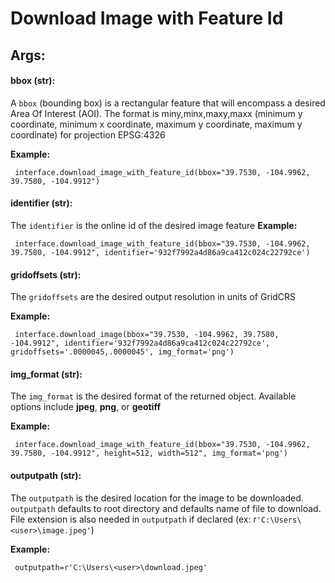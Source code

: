 # Download Image with Feature Id


## Args:

#### bbox (str):

  A `bbox` (bounding box) is a rectangular feature that will encompass a desired Area Of Interest (AOI).
  The format is miny,minx,maxy,maxx (minimum y coordinate, minimum x coordinate, maximum y coordinate, maximum y coordinate) for
  projection EPSG:4326
  
   **Example:**
   
     interface.download_image_with_feature_id(bbox="39.7530, -104.9962, 39.7580, -104.9912")
	 
#### identifier (str):

  The `identifier` is the online id of the desired image feature
   **Example:**
   
     interface.download_image_with_feature_id(bbox="39.7530, -104.9962, 39.7580, -104.9912", identifier='932f7992a4d86a9ca412c024c22792ce')
	 
#### gridoffsets (str):

  The `gridoffsets` are the desired output resolution in units of GridCRS

   **Example:**
   
     interface.download_image(bbox="39.7530, -104.9962, 39.7580, -104.9912", identifier='932f7992a4d86a9ca412c024c22792ce', gridoffsets='.0000045,.0000045', img_format='png')

   
     

#### img_format (str):

  The `img_format` is the desired format of the returned object. Available options include **jpeg**, **png**, or **geotiff**

   **Example:**
   
     interface.download_image_with_feature_id(bbox="39.7530, -104.9962, 39.7580, -104.9912", height=512, width=512", img_format='png')

#### outputpath (str):
 
 The `outputpath` is the desired location for the image to be downloaded. `outputpath` defaults to root directory and defaults name of file to download. File extension is also needed in `outputpath` if declared (ex: r`'C:\Users\<user>\image.jpeg'`)
	
   **Example:**
   
	 outputpath=r'C:\Users\<user>\download.jpeg'


